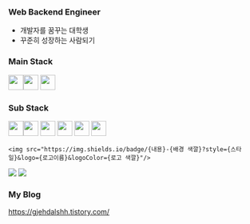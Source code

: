 ### Web Backend Engineer

- 개발자를 꿈꾸는 대학생
- 꾸준히 성장하는 사람되기

### Main Stack
<image src="https://user-images.githubusercontent.com/77053445/157846254-d759fd12-3ca1-4f06-9ab5-5075806d3138.svg?style=flat&logo=Sass&logoColor=CC6699" width="30" height="30"><image src="https://user-images.githubusercontent.com/77053445/157846346-ba5ddfb6-39b3-42de-b06e-a75b37f2d363.svg" width="30" height="30">
<image src="https://user-images.githubusercontent.com/77053445/157846394-81225488-b240-4b9b-b71a-d71e77f6b91c.svg" width="30" height="30">

### Sub Stack
<image src="https://user-images.githubusercontent.com/77053445/157843593-0817e856-5bfc-437f-9281-3d5b0bf23480.svg" width="30" height="30"><image src="https://user-images.githubusercontent.com/77053445/157844645-400063da-e2e0-4860-aabc-57a62a3907d2.svg" width="30" height="30">
<image src="https://user-images.githubusercontent.com/77053445/157844796-b6fc7a02-10f7-41bb-88f0-e23f9cb093d5.svg" width="30" height="30">
<image src="https://user-images.githubusercontent.com/77053445/157845049-0104f9d6-1d69-4f17-80e6-568418f33e3a.svg" width="30" height="30">
<image src="https://user-images.githubusercontent.com/77053445/157845102-dc69b283-aabb-4256-bf77-f499fdfbb48e.svg" width="30" height="30">
  <image src="https://user-images.githubusercontent.com/77053445/157846441-0fa431c6-21f5-411b-b89d-44febe491cf5.svg" width="30" height="30">
    
    <img src="https://img.shields.io/badge/{내용}-{배경 색깔}?style={스타일}&logo={로고이름}&logoColor={로고 색깔}"/>
<img src="https://img.shields.io/badge/MySQL-e68700?style=flat&logo=MySQL&logoColor=005e87"/>
<img src="https://img.shields.io/badge/Scss-green?style=flat&logo=Sass&logoColor=CC6699"/>
    
### My Blog
<https://gjehdalshh.tistory.com/>
